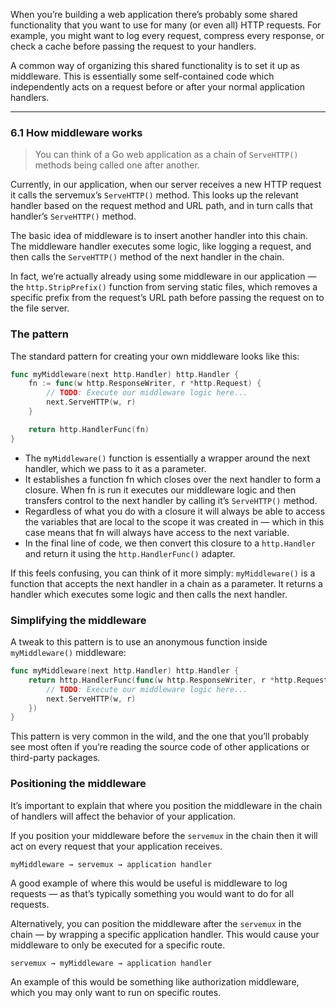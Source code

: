 When you’re building a web application there’s probably some shared functionality that you want to use for many (or even all) HTTP requests. For example, you might want to log every request, compress every response, or check a cache before passing the request to your handlers.

A common way of organizing this shared functionality is to set it up as middleware. This is essentially some self-contained code which independently acts on a request before or after your normal application handlers.

---
### 6.1 How middleware works
> You can think of a Go web application as a chain of `ServeHTTP()` methods being called one after another.

Currently, in our application, when our server receives a new HTTP request it calls the servemux’s `ServeHTTP()` method. This looks up the relevant handler based on the request method and URL path, and in turn calls that handler’s `ServeHTTP()` method.

The basic idea of middleware is to insert another handler into this chain. The middleware handler executes some logic, like logging a request, and then calls the `ServeHTTP()` method of the next handler in the chain.

In fact, we’re actually already using some middleware in our application — the `http.StripPrefix()` function from serving static files, which removes a specific prefix from the request’s URL path before passing the request on to the file server.

### The pattern
The standard pattern for creating your own middleware looks like this:
```go
func myMiddleware(next http.Handler) http.Handler {
    fn := func(w http.ResponseWriter, r *http.Request) {
        // TODO: Execute our middleware logic here...
        next.ServeHTTP(w, r)
    }

    return http.HandlerFunc(fn)
}
```

- The `myMiddleware()` function is essentially a wrapper around the next handler, which we pass to it as a parameter.
- It establishes a function fn which closes over the next handler to form a closure. When fn is run it executes our middleware logic and then transfers control to the next handler by calling it’s `ServeHTTP()` method.
- Regardless of what you do with a closure it will always be able to access the variables that are local to the scope it was created in — which in this case means that fn will always have access to the next variable.
- In the final line of code, we then convert this closure to a `http.Handler` and return it using the `http.HandlerFunc()` adapter.

If this feels confusing, you can think of it more simply: `myMiddleware()` is a function that accepts the next handler in a chain as a parameter. It returns a handler which executes some logic and then calls the next handler.

### Simplifying the middleware
A tweak to this pattern is to use an anonymous function inside `myMiddleware()` middleware:
```go   
func myMiddleware(next http.Handler) http.Handler {
    return http.HandlerFunc(func(w http.ResponseWriter, r *http.Request) {
        // TODO: Execute our middleware logic here...
        next.ServeHTTP(w, r)
    })
}
```
This pattern is very common in the wild, and the one that you’ll probably see most often if you’re reading the source code of other applications or third-party packages.

### Positioning the middleware
It’s important to explain that where you position the middleware in the chain of handlers will affect the behavior of your application.

If you position your middleware before the `servemux` in the chain then it will act on every request that your application receives.
```
myMiddleware → servemux → application handler
```

A good example of where this would be useful is middleware to log requests — as that’s typically something you would want to do for all requests.

Alternatively, you can position the middleware after the `servemux` in the chain — by wrapping a specific application handler. This would cause your middleware to only be executed for a specific route.
```
servemux → myMiddleware → application handler
```

An example of this would be something like authorization middleware, which you may only want to run on specific routes.
